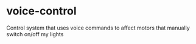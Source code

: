 # voice-control
Control system that uses voice commands to affect motors that manually switch on/off my lights
